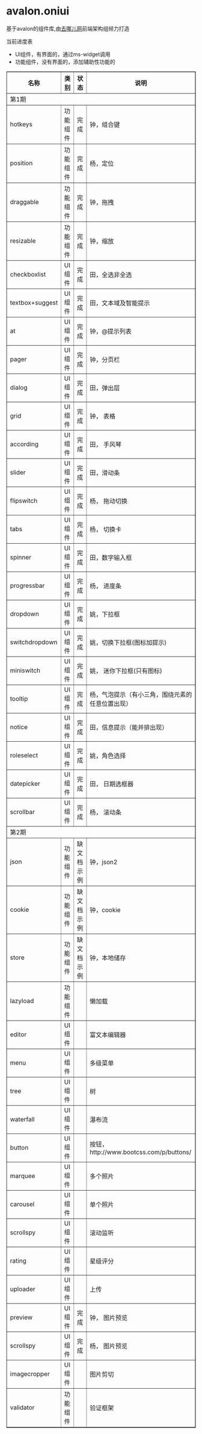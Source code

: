 
avalon.oniui
============
基于avalon的组件库,由<a href="http://www.qunar.com/">去哪儿网</a>前端架构组倾力打造
<p>当前进度表</p>
<ul>
    <li>UI组件，有界面的，通过ms-widget调用</li>
    <li>功能组件，没有界面的，添加辅助性功能的 </li>
</ul>
<table border="1" width="90%">
    <tr>
        <th>名称</th><th>类别</th><th>状态</th><th>说明</th>
    </tr>
    <tr>
        <td colspan=4>第1期</td>
    </tr>
    <tr>
        <td>hotkeys</td><td>功能组件</td><td>完成</td><td>钟，组合键</td>
    </tr>
    <tr>
        <td>position</td><td>功能组件</td><td>完成</td><td>杨，定位</td>
    </tr>
    <tr>
        <td>draggable</td><td>功能组件</td><td>完成</td><td>钟，拖拽</td>
    </tr>
    <tr>
        <td>resizable</td><td>功能组件</td><td>完成</td><td>钟，缩放</td>
    </tr>
    <tr>
        <td>checkboxlist</td><td>UI组件</td><td>完成</td><td>田，全选非全选</td>
    </tr>
    <tr>
        <td>textbox+suggest</td><td>UI组件</td><td>完成</td><td>田，文本域及智能提示</td>
    </tr>
    <tr>
        <td>at</td><td>UI组件</td><td>完成</td><td>钟，@提示列表</td>
    </tr>
    <tr>
        <td>pager</td><td>UI组件</td><td>完成</td><td>钟，分页栏</td>
    </tr>
    <tr>
        <td>dialog</td><td>UI组件</td><td>完成</td><td>田，弹出层 </td>
    </tr>
    <tr>
        <td>grid</td><td>UI组件</td><td>完成</td><td>钟， 表格</td>
    </tr>
    <tr>
        <td>according</td><td>UI组件</td><td>完成</td><td>田， 手风琴</td>
    </tr>
    <tr>
        <td>slider</td><td>UI组件</td><td>完成</td><td>田，滑动条 </td>
    </tr>
    <tr>
        <td>flipswitch</td><td>UI组件</td><td>完成</td><td>杨， 拖动切换 </td>
    </tr>
    <tr>
        <td>tabs</td><td>UI组件</td><td>完成</td><td>杨， 切换卡 </td>
    </tr>
    <tr>
        <td>spinner</td><td>UI组件</td><td>完成</td><td>田，数字输入框 </td>
    </tr>
    <tr>
        <td>progressbar</td><td>UI组件</td><td>完成</td><td>杨， 进度条</td>
    </tr>
    <tr>
        <td>dropdown</td><td>UI组件</td><td>完成</td><td>姚，下拉框</td>
    </tr>   
    <tr>
        <td>switchdropdown</td><td>UI组件</td><td>完成</td><td>姚，切换下拉框(图标加提示)</td>
    </tr>
    <tr>
        <td>miniswitch</td><td>UI组件</td><td>完成</td><td>姚， 迷你下拉框(只有图标)</td>
    </tr>
    <tr>
        <td>tooltip</td><td>UI组件</td><td>完成</td><td>杨，气泡提示（有小三角，围绕元素的任意位置出现） </td>
    </tr>
    <tr>
        <td>notice</td><td>UI组件</td><td>完成</td><td>田，信息提示（能并排出现）</td>
    </tr>
    <tr>
        <td>roleselect</td><td>UI组件</td><td>完成</td><td>姚，角色选择</td>
    </tr>
    <tr>
        <td>datepicker</td><td>UI组件</td><td>完成</td><td>田， 日期选框器</td>
    </tr>
    <tr>
        <td>scrollbar</td><td>UI组件</td><td>完成</td><td>杨， 滚动条</td>
    </tr>
    <tr>
        <td colspan=4>第2期</td>
    </tr>
   <tr>
        <td>json</td><td>功能组件</td><td>缺文档示例</td><td>钟，json2</td>
    </tr>
    <tr>
        <td>cookie</td><td>功能组件</td><td>缺文档示例</td><td>钟，cookie</td>
    </tr>
    <tr>
        <td>store</td><td>功能组件</td><td>缺文档示例</td><td>钟，本地储存</td>
    </tr>
    <tr>
        <td>lazyload</td><td>功能组件</td><td></td><td>懒加载</td>
    </tr>
    <tr>
        <td>editor</td><td>UI组件</td><td></td><td>富文本编辑器</td>
    </tr>
    <tr>
        <td>menu</td><td>UI组件</td><td></td><td>多级菜单</td>
    </tr>
    <tr>
        <td>tree</td><td>UI组件</td><td></td><td>树</td>
    </tr>
    <tr>
        <td>waterfall</td><td>UI组件</td><td></td><td>瀑布流</td>
    </tr>
    <tr>
        <td> button</td><td>UI组件</td><td></td><td>按钮， http://www.bootcss.com/p/buttons/</td>
    </tr>
    <tr>
        <td> marquee</td><td>UI组件</td><td></td><td>多个照片</td>
    </tr>
    <tr>
        <td> carousel</td><td>UI组件</td><td></td><td>单个照片</td>
    </tr>
    <tr>
        <td> scrollspy</td><td>UI组件</td><td></td><td> 滚动监听</td>
    </tr>
    <tr>
        <td> rating</td><td>UI组件</td><td></td><td> 星级评分</td>
    </tr>
    <tr>
        <td> uploader</td><td>UI组件</td><td></td><td> 上传</td>
    </tr>
    <tr>
        <td>preview</td><td>UI组件</td><td>完成</td><td>钟， 图片预览</td>
    </tr>  
    <tr>
        <td>scrollspy</td><td>UI组件</td><td>完成</td><td>杨， 图片预览</td>
    </tr>
    <tr>
        <td> imagecropper</td><td>UI组件</td><td></td><td> 图片剪切</td>
    </tr>
    <tr>
        <td> validator</td><td>功能组件</td><td></td><td> 验证框架</td>
    </tr>
</table>
